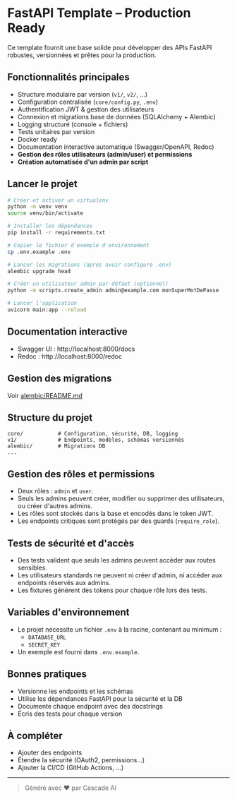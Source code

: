 # FastAPI Template – Production Ready

Ce template fournit une base solide pour développer des APIs FastAPI robustes, versionnées et prêtes pour la production.

## Fonctionnalités principales
- Structure modulaire par version (`v1/`, `v2/`, ...)
- Configuration centralisée (`core/config.py`, `.env`)
- Authentification JWT & gestion des utilisateurs
- Connexion et migrations base de données (SQLAlchemy + Alembic)
- Logging structuré (console + fichiers)
- Tests unitaires par version
- Docker ready
- Documentation interactive automatique (Swagger/OpenAPI, Redoc)
- **Gestion des rôles utilisateurs (admin/user) et permissions**
- **Création automatisée d'un admin par script**

## Lancer le projet
```bash
# Créer et activer un virtualenv
python -m venv venv
source venv/bin/activate

# Installer les dépendances
pip install -r requirements.txt

# Copier le fichier d'exemple d'environnement
cp .env.example .env

# Lancer les migrations (après avoir configuré .env)
alembic upgrade head

# Créer un utilisateur admin par défaut (optionnel)
python -m scripts.create_admin admin@example.com monSuperMotDePasse

# Lancer l'application
uvicorn main:app --reload
```

## Documentation interactive
- Swagger UI : http://localhost:8000/docs
- Redoc : http://localhost:8000/redoc

## Gestion des migrations
Voir [alembic/README.md](alembic/README.md)

## Structure du projet
```
core/           # Configuration, sécurité, DB, logging
v1/             # Endpoints, modèles, schémas versionnés
alembic/        # Migrations DB
...
```

## Gestion des rôles et permissions
- Deux rôles : `admin` et `user`.
- Seuls les admins peuvent créer, modifier ou supprimer des utilisateurs, ou créer d'autres admins.
- Les rôles sont stockés dans la base et encodés dans le token JWT.
- Les endpoints critiques sont protégés par des guards (`require_role`).

## Tests de sécurité et d'accès
- Des tests valident que seuls les admins peuvent accéder aux routes sensibles.
- Les utilisateurs standards ne peuvent ni créer d'admin, ni accéder aux endpoints réservés aux admins.
- Les fixtures génèrent des tokens pour chaque rôle lors des tests.

## Variables d'environnement
- Le projet nécessite un fichier `.env` à la racine, contenant au minimum :
  - `DATABASE_URL`
  - `SECRET_KEY`
- Un exemple est fourni dans `.env.example`.

## Bonnes pratiques
- Versionne les endpoints et les schémas
- Utilise les dépendances FastAPI pour la sécurité et la DB
- Documente chaque endpoint avec des docstrings
- Écris des tests pour chaque version

## À compléter
- Ajouter des endpoints
- Étendre la sécurité (OAuth2, permissions...)
- Ajouter la CI/CD (GitHub Actions, ...)

---

> Généré avec ❤️ par Cascade AI